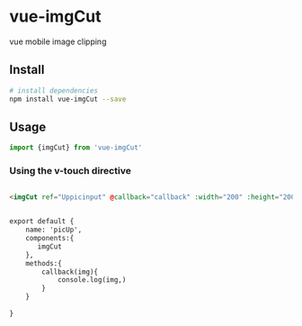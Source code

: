 # vue-imgCut

vue mobile image clipping



## Install

``` bash
# install dependencies
npm install vue-imgCut --save
```

## Usage


``` javascript
import {imgCut} from 'vue-imgCut'

```

### Using the v-touch directive

``` html

<imgCut ref="Uppicinput" @callback="callback" :width="200" :height="200"></imgCut>


export default {
    name: 'picUp',
    components:{
       imgCut
	},
	methods:{
		callback(img){
			console.log(img,)
		}
	}
	
}

```



